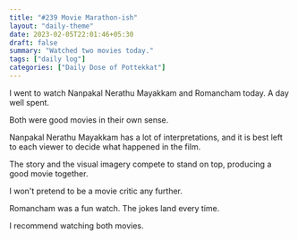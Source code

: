 ```yaml
---
title: "#239 Movie Marathon-ish"
layout: "daily-theme"
date: 2023-02-05T22:01:46+05:30
draft: false
summary: "Watched two movies today."
tags: ["daily log"]
categories: ["Daily Dose of Pottekkat"]
---
```


I went to watch Nanpakal Nerathu Mayakkam and Romancham today. A day well spent.

Both were good movies in their own sense.

Nanpakal Nerathu Mayakkam has a lot of interpretations, and it is best left to each viewer to decide what happened in the film.

The story and the visual imagery compete to stand on top, producing a good movie together.

I won't pretend to be a movie critic any further.

Romancham was a fun watch. The jokes land every time.

I recommend watching both movies.
